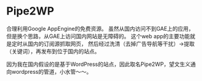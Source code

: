Pipe2WP
=======
合理利用Google AppEngine的免费资源。
虽然从国内访问不到GAE上的应用，但是换个思路，从GAE上访问国内网站是无障碍的。
这个web app的主要功能就是定时从国内的订阅源抓取网页，
然后经过洗清（去掉广告导航等干扰）->提取（关键词），再发布到位于国内的站点。

因为我在国内假设的是基于WordPress的站点，因此取名Pipe2WP，望文生义通向wordpress的管道，小水管～～。
